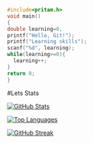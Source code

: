 ```c
#include<pritam.h>
void main()
{
double learning=0,
printf("Hello, Git!");
printf("Learning skills");
scanf("%d", learning);
while(learning>=0){     
  learning++;
}
return 0;
}
```

#Lets Stats

[![GitHub Stats](https://github-readme-stats.vercel.app/api?username=pritam-ravani&show_icons=true&count_private=true)](https://github.com/pritam-ravani)

[![Top Languages](https://github-readme-stats.vercel.app/api/top-langs/?username=pritam-ravani)](https://github.com/pritam-ravani)

[![GitHub Streak](https://github-readme-streak-stats.herokuapp.com/?user=pritam-ravani)](https://github.com/pritam-ravani)

<!-- Your other project details and sections -->

